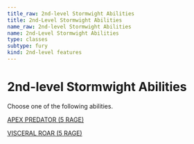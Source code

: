 ```yaml
---
title_raw: 2nd-level Stormwight Abilities
title: 2nd-Level Stormwight Abilities
name_raw: 2nd-level Stormwight Abilities
name: 2nd-Level Stormwight Abilities
type: classes
subtype: fury
kind: 2nd-level features
---
```


# 2nd-level Stormwight Abilities

Choose one of the following abilities.

[APEX PREDATOR (5 RAGE)](./Apex%20Predator.md)

[VISCERAL ROAR (5 RAGE)](./Visceral%20Roar.md)
